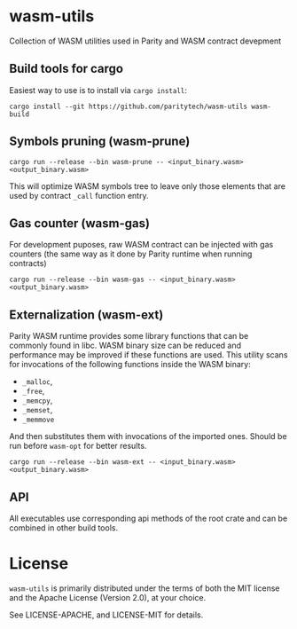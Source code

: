 # wasm-utils

Collection of WASM utilities used in Parity and WASM contract devepment

## Build tools for cargo

Easiest way to use is to install via `cargo install`:

```
cargo install --git https://github.com/paritytech/wasm-utils wasm-build
```

## Symbols pruning (wasm-prune)

```
cargo run --release --bin wasm-prune -- <input_binary.wasm> <output_binary.wasm>
```

This will optimize WASM symbols tree to leave only those elements that are used by contract `_call` function entry.

## Gas counter (wasm-gas)

For development puposes, raw WASM contract can be injected with gas counters (the same way as it done by Parity runtime when running contracts)

```
cargo run --release --bin wasm-gas -- <input_binary.wasm> <output_binary.wasm>
```

## Externalization (wasm-ext)

Parity WASM runtime provides some library functions that can be commonly found in libc. WASM binary size can be reduced and performance may be improved if these functions are used. This utility scans for invocations of the following functions inside the WASM binary:
- `_malloc`,
- `_free`,
- `_memcpy`,
- `_memset`,
- `_memmove`

And then substitutes them with invocations of the imported ones. Should be run before `wasm-opt` for better results.

```
cargo run --release --bin wasm-ext -- <input_binary.wasm> <output_binary.wasm>
```

## API

All executables use corresponding api methods of the root crate and can be combined in other build tools.

# License

`wasm-utils` is primarily distributed under the terms of both the MIT
license and the Apache License (Version 2.0), at your choice.

See LICENSE-APACHE, and LICENSE-MIT for details.
